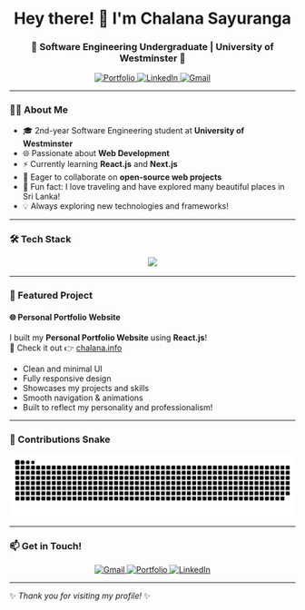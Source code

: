<h1 align="center">Hey there! 👋 I'm Chalana Sayuranga</h1>

<h3 align="center">🚀 Software Engineering Undergraduate | University of Westminster 🚀</h3>

<p align="center">
  <a href="https://chalana.info" target="_blank">
    <img src="https://img.shields.io/badge/Portfolio-FF5722?style=for-the-badge&logo=google-chrome&logoColor=white" alt="Portfolio" />
  </a>
  <a href="https://www.linkedin.com/in/chalana-sayuranga-58bb4b2b4/" target="_blank">
    <img src="https://img.shields.io/badge/LinkedIn-0077B5?style=for-the-badge&logo=linkedin&logoColor=white" alt="LinkedIn" />
  </a>
  <a href="mailto:sayurangachalana@gmail.com">
    <img src="https://img.shields.io/badge/Gmail-D14836?style=for-the-badge&logo=gmail&logoColor=white" alt="Gmail" />
  </a>
</p>

---

### 👨‍💻 About Me
- 🎓 2nd-year Software Engineering student at **University of Westminster**  
- 🌐 Passionate about **Web Development**  
- ⚡ Currently learning **React.js** and **Next.js**  
- 🤝 Eager to collaborate on **open-source web projects**  
- 🧳 Fun fact: I love traveling and have explored many beautiful places in Sri Lanka!  
- 💡 Always exploring new technologies and frameworks!

---

### 🛠️ Tech Stack
<p align="center">
  <img src="https://skillicons.dev/icons?i=react,nextjs,nodejs,typescript,javascript,html,css,tailwind,figma,git,github,vscode,python,java,mysql,mongodb,firebase" />
</p>

---

### 🚀 Featured Project  
#### 🌐 Personal Portfolio Website  
I built my **Personal Portfolio Website** using **React.js**!  
📌 Check it out 👉 [chalana.info](https://chalana.info)

- Clean and minimal UI  
- Fully responsive design  
- Showcases my projects and skills  
- Smooth navigation & animations  
- Built to reflect my personality and professionalism!

---


### 🐍 Contributions Snake
<p align="center">
  <picture>
    <source media="(prefers-color-scheme: dark)" srcset="https://raw.githubusercontent.com/platane/snk/output/github-contribution-grid-snake-dark.svg" />
    <source media="(prefers-color-scheme: light)" srcset="https://raw.githubusercontent.com/platane/snk/output/github-contribution-grid-snake.svg" />
    <img alt="github contribution grid snake animation" src="https://raw.githubusercontent.com/platane/snk/output/github-contribution-grid-snake.svg" />
  </picture>
</p>

---

### 📫 Get in Touch!
<p align="center">
  <a href="mailto:sayurangachalana@gmail.com">
    <img src="https://img.shields.io/badge/Gmail-D14836?style=for-the-badge&logo=gmail&logoColor=white" alt="Gmail" />
  </a>
  <a href="https://chalana.info" target="_blank">
    <img src="https://img.shields.io/badge/Portfolio-FF5722?style=for-the-badge&logo=google-chrome&logoColor=white" alt="Portfolio" />
  </a>
  <a href="https://www.linkedin.com/in/chalana-sayuranga-58bb4b2b4/" target="_blank">
    <img src="https://img.shields.io/badge/LinkedIn-0077B5?style=for-the-badge&logo=linkedin&logoColor=white" alt="LinkedIn" />
  </a>
</p>

---

✨ *Thank you for visiting my profile!* ✨  
